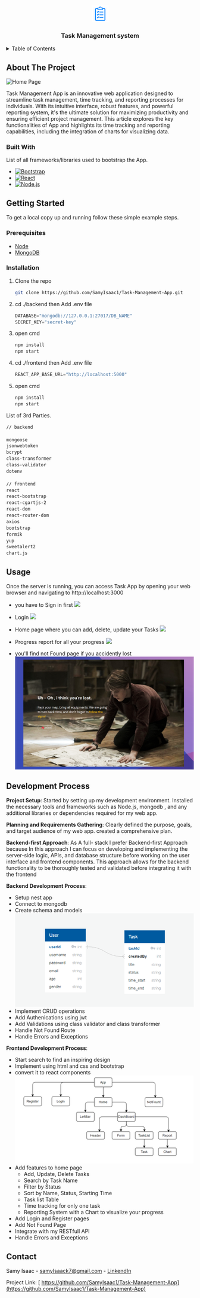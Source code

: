 
<br />
<div align="center">
  <img src="./front-end/src/assets/images/task.png" style="width:45px">
  <h3 align="center">Task Management system</h3>
</div>

<details>
  <summary>Table of Contents</summary>
  <ol>
    <li>
      <a href="#about-the-project">About The Project</a>
      <ul>
        <li><a href="#built-with">Built With</a></li>
      </ul>
    </li>
    <li>
      <a href="#getting-started">Getting Started</a>
      <ul>
        <li><a href="#prerequisites">Prerequisites</a></li>
        <li><a href="#installation">Installation</a></li>
      </ul>
    </li>
    <li><a href="#usage">Usage</a></li>
    <li><a href="#contact">Contact</a></li>
  </ol>
</details>



<!-- ABOUT THE PROJECT -->
## About The Project

![Home Page](./Home.jpg)


Task Management App is an innovative web application designed to streamline task management, time tracking, and reporting processes for individuals. With its intuitive interface, robust features, and powerful reporting system, it's the ultimate solution for maximizing productivity and ensuring efficient project management. This article explores the key functionalities of App and highlights its time tracking and reporting capabilities, including the integration of charts for visualizing data.




### Built With

List of all frameworks/libraries used to bootstrap the App.

* [![Bootstrap][Bootstrap.com]][Bootstrap-url]
* [![React][React.js]][React-url]
* [![Node.js][Node.com]](Node-url)




<!-- GETTING STARTED -->
## Getting Started

To get a local copy up and running follow these simple example steps.

### Prerequisites

* [Node](https://nodejs.org/en)
* [MongoDB](https://www.mongodb.com/)

### Installation


1. Clone the repo
   
   ```sh
   git clone https://github.com/SamyIsaac1/Task-Management-App.git
   ```


2. cd ./backend then Add .env file
   ```js
   DATABASE="mongodb://127.0.0.1:27017/DB_NAME"
   SECRET_KEY="secret-key"
   ```
3. open cmd
   ```sh
   npm install
   npm start
   ``` 

4. cd ./frontend then Add .env file
   ```js
   REACT_APP_BASE_URL="http://localhost:5000"
   ```

5. open cmd  
   ```sh
   npm install
   npm start
   ```

List of 3rd Parties.
```sh
// backend

mongoose
jsonwebtoken
bcrypt
class-transformer
class-validator
dotenv

// frontend
react 
react-bootstrap
react-cgartjs-2
react-dom
react-router-dom
axios
bootstrap
formik
yup
sweetalert2
chart.js
```


<!-- USAGE EXAMPLES -->
## Usage
Once the server is running, you can access Task App by opening your web browser and navigating to http://localhost:3000

- you have to Sign in first
![](./Register.jpg)

- Login 
![](/Login.jpg)

- Home page where you can add, delete, update your Tasks
![](/Home.jpg)

- Progress report for all your progress
![](/report.jpg)

- you'll find not Found page if you accidently lost 
![](/notFound.jpg)
<!-- ROADMAP -->
## Development Process


**Project Setup**: Started by setting up my development environment. Installed the necessary tools and frameworks such as Node.js, mongodb , and any additional libraries or dependencies required for my web app.

**Planning and Requirements Gathering**: Clearly defined the purpose, goals, and target audience of my web app. created a comprehensive plan.


**Backend-first Approach**:
As A full- stack I prefer Backend-first Approach because In this approach I can focus on developing and implementing the server-side logic, APIs, and database structure before working on the user interface and frontend components. This approach allows for the backend functionality to be thoroughly tested and validated before integrating it with the frontend

**Backend Development Process**: 
- Setup nest app 
- Connect to mongodb 
- Create schema and models
  ![Shema](./ERD.jpg)
- Implement CRUD operations
- Add Authenications using jwt
- Add Validations using class validator and class transformer
- Handle Not Found Route
- Handle Errors and Exceptions 


**Frontend Development Process**:
- Start search to find an inspiring design 
- Implement using html and css and bootstrap
- convert it to react components
![React Tree](./React%20Tree.jpg)
- Add features to home page
    - Add, Update, Delete Tasks
    - Search by Task Name
    - Filter by Status
    - Sort by Name, Status, Starting Time
    - Task list Table
    - Time tracking for only one task
    - Reporting System with a Chart to visualize your progress 
- Add Login and Register pages  
- Add Not Found Page
- Integrate with my RESTfull API
- Handle Errors and Exceptions


<!-- CONTACT -->
## Contact

Samy Isaac - samyIsaack7@gmail.com - [LinkendIn](https://www.linkedin.com/in/samy-isaac/) 


Project Link: [ https://github.com/SamyIsaac1/Task-Management-App](https://github.com/SamyIsaac1/Task-Management-App)

[React.js]: https://img.shields.io/badge/React-20232A?style=for-the-badge&logo=react&logoColor=61DAFB
[React-url]: https://reactjs.org/

[Bootstrap.com]: https://img.shields.io/badge/Bootstrap-563D7C?style=for-the-badge&logo=bootstrap&logoColor=white
[Bootstrap-url]: https://getbootstrap.com

[Node.com]:https://img.shields.io/badge/Node.js-18.x-green?style=for-the-badge&logo=node.js&logoColor=white
[Node-url]: https://nodejs.org/ 
